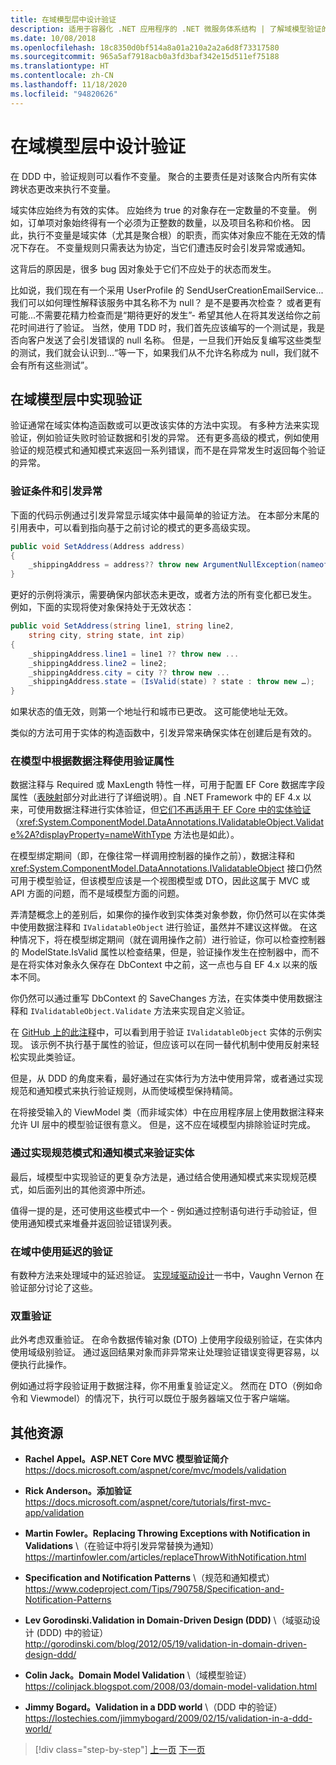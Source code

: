 ```yaml
---
title: 在域模型层中设计验证
description: 适用于容器化 .NET 应用程序的 .NET 微服务体系结构 | 了解域模型验证的关键概念。
ms.date: 10/08/2018
ms.openlocfilehash: 18c8350d0bf514a8a01a210a2a2a6d8f73317580
ms.sourcegitcommit: 965a5af7918acb0a3fd3baf342e15d511ef75188
ms.translationtype: HT
ms.contentlocale: zh-CN
ms.lasthandoff: 11/18/2020
ms.locfileid: "94820626"
---
```

# <a name="design-validations-in-the-domain-model-layer"></a>在域模型层中设计验证

在 DDD 中，验证规则可以看作不变量。 聚合的主要责任是对该聚合内所有实体跨状态更改来执行不变量。

域实体应始终为有效的实体。 应始终为 true 的对象存在一定数量的不变量。 例如，订单项对象始终得有一个必须为正整数的数量，以及项目名称和价格。 因此，执行不变量是域实体（尤其是聚合根）的职责，而实体对象应不能在无效的情况下存在。 不变量规则只需表达为协定，当它们遭违反时会引发异常或通知。

这背后的原因是，很多 bug 因对象处于它们不应处于的状态而发生。

比如说，我们现在有一个采用 UserProfile 的 SendUserCreationEmailService...我们可以如何理性解释该服务中其名称不为 null？ 是不是要再次检查？ 或者更有可能...不需要花精力检查而是“期待更好的发生”- 希望其他人在将其发送给你之前花时间进行了验证。 当然，使用 TDD 时，我们首先应该编写的一个测试是，我是否向客户发送了会引发错误的 null 名称。 但是，一旦我们开始反复编写这些类型的测试，我们就会认识到...“等一下，如果我们从不允许名称成为 null，我们就不会有所有这些测试”。

## <a name="implement-validations-in-the-domain-model-layer"></a>在域模型层中实现验证

验证通常在域实体构造函数或可以更改该实体的方法中实现。 有多种方法来实现验证，例如验证失败时验证数据和引发的异常。 还有更多高级的模式，例如使用验证的规范模式和通知模式来返回一系列错误，而不是在异常发生时返回每个验证的异常。

### <a name="validate-conditions-and-throw-exceptions"></a>验证条件和引发异常

下面的代码示例通过引发异常显示域实体中最简单的验证方法。 在本部分末尾的引用表中，可以看到指向基于之前讨论的模式的更多高级实现。

```csharp
public void SetAddress(Address address)
{
    _shippingAddress = address?? throw new ArgumentNullException(nameof(address));
}
```

更好的示例将演示，需要确保内部状态未更改，或者方法的所有变化都已发生。 例如，下面的实现将使对象保持处于无效状态：

```csharp
public void SetAddress(string line1, string line2,
    string city, string state, int zip)
{
    _shippingAddress.line1 = line1 ?? throw new ...
    _shippingAddress.line2 = line2;
    _shippingAddress.city = city ?? throw new ...
    _shippingAddress.state = (IsValid(state) ? state : throw new …);
}
```

如果状态的值无效，则第一个地址行和城市已更改。 这可能使地址无效。

类似的方法可用于实体的构造函数中，引发异常来确保实体在创建后是有效的。

### <a name="use-validation-attributes-in-the-model-based-on-data-annotations"></a>在模型中根据数据注释使用验证属性

数据注释与 Required 或 MaxLength 特性一样，可用于配置 EF Core 数据库字段属性（[表映射](infrastructure-persistence-layer-implementation-entity-framework-core.md#table-mapping)部分对此进行了详细说明）。自 .NET Framework 中的 EF 4.x 以来，可使用数据注释进行实体验证，但[它们不再适用于 EF Core 中的实体验证](https://github.com/dotnet/efcore/issues/3680)（<xref:System.ComponentModel.DataAnnotations.IValidatableObject.Validate%2A?displayProperty=nameWithType> 方法也是如此）。

在模型绑定期间（即，在像往常一样调用控制器的操作之前），数据注释和 <xref:System.ComponentModel.DataAnnotations.IValidatableObject> 接口仍然可用于模型验证，但该模型应该是一个视图模型或 DTO，因此这属于 MVC 或 API 方面的问题，而不是域模型方面的问题。

弄清楚概念上的差别后，如果你的操作收到实体类对象参数，你仍然可以在实体类中使用数据注释和 `IValidatableObject` 进行验证，虽然并不建议这样做。 在这种情况下，将在模型绑定期间（就在调用操作之前）进行验证，你可以检查控制器的 ModelState.IsValid 属性以检查结果，但是，验证操作发生在控制器中，而不是在将实体对象永久保存在 DbContext 中之前，这一点也与自 EF 4.x 以来的版本不同。

你仍然可以通过重写 DbContext 的 SaveChanges 方法，在实体类中使用数据注释和 `IValidatableObject.Validate` 方法来实现自定义验证。

在 [GitHub 上的此注释](https://github.com/dotnet/efcore/issues/3680#issuecomment-155502539)中，可以看到用于验证 `IValidatableObject` 实体的示例实现。 该示例不执行基于属性的验证，但应该可以在同一替代机制中使用反射来轻松实现此类验证。

但是，从 DDD 的角度来看，最好通过在实体行为方法中使用异常，或者通过实现规范和通知模式来执行验证规则，从而使域模型保持精简。

在将接受输入的 ViewModel 类（而非域实体）中在应用程序层上使用数据注释来允许 UI 层中的模型验证很有意义。 但是，这不应在域模型内排除验证时完成。

### <a name="validate-entities-by-implementing-the-specification-pattern-and-the-notification-pattern"></a>通过实现规范模式和通知模式来验证实体

最后，域模型中实现验证的更复杂方法是，通过结合使用通知模式来实现规范模式，如后面列出的其他资源中所述。

值得一提的是，还可使用这些模式中一个 - 例如通过控制语句进行手动验证，但使用通知模式来堆叠并返回验证错误列表。

### <a name="use-deferred-validation-in-the-domain"></a>在域中使用延迟的验证

有数种方法来处理域中的延迟验证。 [实现域驱动设计](https://www.amazon.com/Implementing-Domain-Driven-Design-Vaughn-Vernon/dp/0321834577)一书中，Vaughn Vernon 在验证部分讨论了这些。

### <a name="two-step-validation"></a>双重验证

此外考虑双重验证。 在命令数据传输对象 (DTO) 上使用字段级别验证，在实体内使用域级别验证。 通过返回结果对象而非异常来让处理验证错误变得更容易，以便执行此操作。

例如通过将字段验证用于数据注释，你不用重复验证定义。 然而在 DTO（例如命令和 Viewmodel）的情况下，执行可以既位于服务器端又位于客户端端。

## <a name="additional-resources"></a>其他资源

- **Rachel Appel。ASP.NET Core MVC 模型验证简介** \
  <https://docs.microsoft.com/aspnet/core/mvc/models/validation>

- **Rick Anderson。添加验证** \
  <https://docs.microsoft.com/aspnet/core/tutorials/first-mvc-app/validation>

- **Martin Fowler。Replacing Throwing Exceptions with Notification in Validations** \（在验证中将引发异常替换为通知）\
  <https://martinfowler.com/articles/replaceThrowWithNotification.html>

- **Specification and Notification Patterns** \（规范和通知模式）\
  <https://www.codeproject.com/Tips/790758/Specification-and-Notification-Patterns>

- **Lev Gorodinski.Validation in Domain-Driven Design (DDD)**  \（域驱动设计 (DDD) 中的验证）\
  <http://gorodinski.com/blog/2012/05/19/validation-in-domain-driven-design-ddd/>

- **Colin Jack。Domain Model Validation** \（域模型验证）\
  <https://colinjack.blogspot.com/2008/03/domain-model-validation.html>

- **Jimmy Bogard。Validation in a DDD world** \（DDD 中的验证）\
  <https://lostechies.com/jimmybogard/2009/02/15/validation-in-a-ddd-world/>

> [!div class="step-by-step"]
> [上一页](enumeration-classes-over-enum-types.md)
> [下一页](client-side-validation.md)
